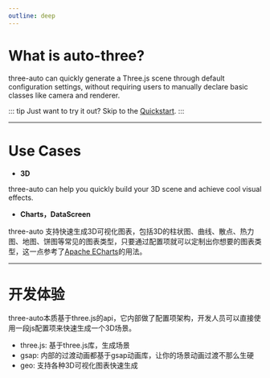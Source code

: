 ```yaml
---
outline: deep
---
```


# What is auto-three?

three-auto can quickly generate a Three.js scene through default configuration settings, without requiring users to manually declare basic classes like camera and renderer.

::: tip
Just want to try it out? Skip to the [Quickstart](/starts).
:::

---

# Use Cases
- **3D**

three-auto can help you quickly build your 3D scene and achieve cool visual effects.

- **Charts，DataScreen**

three-auto 支持快速生成3D可视化图表，包括3D的柱状图、曲线、散点、热力图、地图、饼图等常见的图表类型，只要通过配置项就可以定制出你想要的图表类型，这一点参考了[Apache ECharts](https://echarts.apache.org/zh/index.html)的用法。

---

# 开发体验
three-auto本质基于three.js的api，它内部做了配置项架构，开发人员可以直接使用一段js配置项来快速生成一个3D场景。
- three.js: 基于three.js库，生成场景
- gsap: 内部的过渡动画都基于gsap动画库，让你的场景动画过渡不那么生硬
- geo: 支持各种3D可视化图表快速生成



